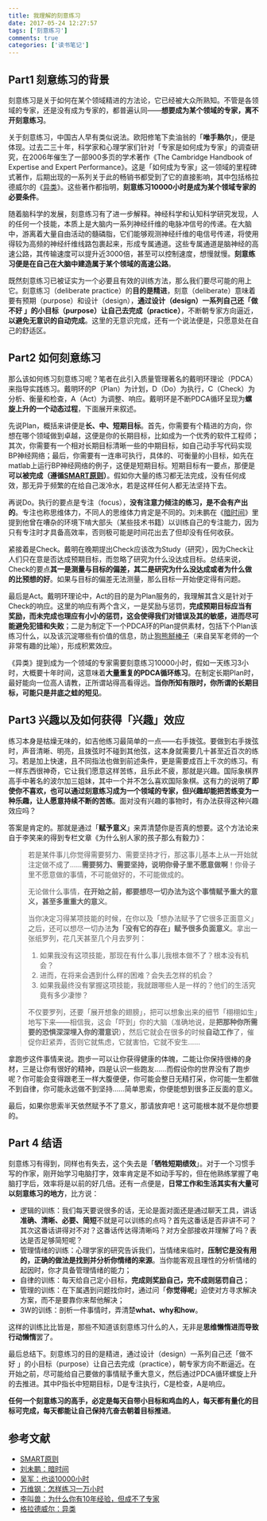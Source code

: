 ```yaml
---
title: 我理解的刻意练习
date: 2017-05-24 12:27:57
tags: ['刻意练习']
comments: true
categories: ['读书笔记']
---
```


## Part1 刻意练习的背景

刻意练习是关于如何在某个领域精进的方法论，它已经被大众所熟知。不管是各领域的专家，还是没有成为专家的，都普遍认同——**想要成为某个领域的专家，离不开刻意练习**。

<!--more-->

关于刻意练习，中国古人早有类似说法。欧阳修笔下卖油翁的「**唯手熟尔**」，便是体现。过去二三十年，科学家和心理学家们针对「专家是如何成为专家」的调查研究，在2006年催生了一部900多页的学术著作《The Cambridge Handbook of Expertise and Expert Performance》。这是「如何成为专家」这一领域的里程碑式著作，后期出现的一系列关于此的畅销书都受到了它的直接影响，其中包括格拉德威尔的《[异类][6]》。这些著作都指明，**刻意练习10000小时是成为某个领域专家的必要条件**。

随着脑科学的发展，刻意练习有了进一步解释。神经科学和认知科学研究发现，人的任何一个技能，本质上是大脑内一系列神经纤维的电脉冲信号的传递。在大脑中，游离着大量自由活动的髓磷脂，它们能够观测神经纤维的电信号传递，将使用得较为高频的神经纤维线路包裹起来，形成专属通道。这些专属通道是脑神经的高速公路，其传输速度可以提升近3000倍，甚至可以控制速度，想慢就慢。**刻意练习便是在自己在大脑中建造属于某个领域的高速公路**。

既然刻意练习已被证实为一个必要且有效的训练方法，那么我们要尽可能的用上它。刻意练习（deliberate practice）的**目的是精进**，刻意（deliberate）意味着要有预期（purpose）和设计（design），**通过设计（design）一系列自己还「做不好 」的小目标（purpose）让自己去完成（practice）**，不断朝专家方向逼近，**以避免无意识的自动完成**。这里的无意识完成，还有一个说法便是，只愿意处在自己的舒适区。

## Part2 如何刻意练习

那么该如何练习刻意练习呢？笔者在此引入质量管理著名的戴明环理论（PDCA）来指导实践练习。戴明环的P（Plan）为计划，D（Do）为执行，C（Check）为分析、衡量和检查，A（Act）为调整、响应。戴明环是不断PDCA循环呈现为**螺旋上升的一个动态过程**，下面展开来叙述。

先说Plan，概括来讲便是**长、中、短期目标**。首先，你需要有个精进的方向，你想在哪个领域做到卓越，这便是你的长期目标，比如成为一个优秀的软件工程师；其次，你需要有一个相对长期目标清晰一些的中期目标，如自己动手写代码实现BP神经网络；最后，你需要有一连串可执行，具体的、可衡量的小目标，如先在matlab上运行BP神经网络的例子，这便是短期目标。短期目标有一要点，那便是**可以被完成（遵循[SMART原则][1]）**。假如你大量的练习都无法完成，没有任何成效，那无异于频繁的在给自己泼冷水，若是这样任何人都无法坚持下去。

再说Do。执行的要点是专注（focus），**没有注意力倾注的练习，是不会有产出的**。专注也称思维体力，不同人的思维体力肯定是不同的。刘未鹏在《[暗时间][2]》里提到他曾在嘈杂的环境下啃大部头（某些技术书籍）以训练自己的专注能力，因为只有专注时才具备高效率，否则极可能是时间花出去了但却没有任何收获。

紧接着是Check。戴明在晚期提出Check应该改为Study（研究），因为Check让人们只在意是否达成预期目标，而忽略了研究为什么没达成目标。总结来说，Check的要点**其一是测量与目标的偏差，其二是研究为什么没达成或者为什么做的比预想的好**。如果与目标的偏差无法测量，那么目标一开始便定得有问题。

最后是Act。戴明环理论中，Act的目的是为Plan服务的，我理解其含义是针对于Check的响应。这里的响应有两个含义，一是奖励与惩罚，**完成预期目标应当有奖励，而未完成也理应有小小的惩罚，这会使得我们对错误及其的敏感，进而尽可能避免犯错和失败**；二是为制定下一个PDCA环的Plan提供素材，包括下个Plan该练习什么，以及该沉淀哪些有价值的信息，防止[狗熊掰棒子][3]（来自吴军老师的一个非常有趣的比喻），形成积累效应。

《异类》提到成为一个领域的专家需要刻意练习10000小时，假如一天练习3小时，大概要十年时间，这意味着**大量重复的PDCA循环练习**。在制定长期Plan时，最好能向一位高人请教，正所谓站得高看得远。**当你所知有限时，你所谓的长期目标，可能只是井底之蛙的短见**。

## Part3 兴趣以及如何获得「兴趣」效应

练习本身是枯燥无味的，如吉他练习最简单的一点——右手拨弦。要做到右手拨弦时，声音清晰、明亮，且拨弦时不碰到其他弦，这本身就需要几十甚至近百次的练习。若是加上快速，且不同指法也做到前述条件，更是需要成百上千次的练习。有一样东西很神奇，它让我们愿意这样苦练，且乐此不疲，那就是兴趣。国际象棋界高手中著名的波尔加三姐妹，其中一个并不怎么喜欢国际象棋。这有力的说明了**即使你不喜欢，也可以通过刻意练习成为一个领域的专家，但兴趣却能把苦练变为一种乐趣，让人愿意持续不断的苦练**。面对没有兴趣的事物时，有办法获得这种兴趣效应吗？

答案是肯定的。那就是通过「**赋予意义**」来弄清楚你是否真的想要。这个方法论来自于李笑来的得到专栏文章《为什么别人家的孩子那么有毅力》：

> 若是某件事儿你觉得需要努力、需要坚持才行，那这事儿基本上从一开始就注定做不成了……**需要努力、需要坚持，说明你骨子里不愿意做啊**！你骨子里不愿意做的事情，不可能做好的，不可能做成的。
> 
> 无论做什么事情，**在开始之前，都要想尽一切办法为这个事情赋予重大的意义，甚至多重重大的意义**。
> 
> 当你决定习得某项技能的时候，在你以及「想办法赋予了它很多正面意义」之后，还可以想尽一切办法**为「没有它的存在」赋予很多负面意义**。拿出一张纸罗列，花几天甚至几个月去罗列：
> 
> 1. 如果我没有这项技能，那现在有什么事儿我根本做不了？根本没有机会？
> 2. 进而，在将来会遇到什么样的困难？会失去怎样的机会？
> 3. 如果我最终没有掌握这项技能，我就跟哪些人是一样的？他们的生活究竟有多少凄惨？
>
> 不仅要罗列，还要「展开想象的翅膀」，把可以想象出来的细节「栩栩如生」地写下来——相信我，这会「吓到」你的大脑（准确地说，是**把那种你所需要的恐惧深深埋入你的潜意识**），然后它就会在很多的时候**自动工作**了，催促你赶紧弄，否则它就焦虑，它就害怕，它就不安生……

拿跑步这件事情来说。跑步一可以让你获得健康的体魄，二能让你保持很棒的身材，三是让你有很好的精神，四是认识一些跑友……而假设你的世界没有了跑步呢？你可能会变得跟老王一样大腹便便，你可能会整日无精打采，你可能一生都做不到自律，你可能永远做不到坚持……简单思索，你便能想到很多正反面的意义。

最后，如果你思索半天依然赋予不了意义，那请放弃吧！这可能根本就不是你想要的。

## Part 4 结语

刻意练习有得到，同样也有失去，这个失去是「**牺牲短期绩效**」。对于一个习惯手写的作家，刚开始学习电脑打字，效率肯定是不如动手写的，但在他熟练掌握了电脑打字后，效率将是以前的好几倍。还有一点便是，**日常工作和生活其实有大量可以刻意练习的地方**，比方说：

- 逻辑的训练：我们每天要说很多的话，无论是面对面还是通过聊天工具，讲话**准确、清晰、必要、简短**不就是可以训练的点吗？首先这番话是否非讲不可？其次这番话讲得对不对？这番话传达得清晰吗？对方全部接收并理解了吗？表达是否足够简短呢？
- 管理情绪的训练：心理学家的研究告诉我们，当情绪来临时，**压制它是没有用的，正确的做法是找到并分析你情绪的来源**。当你能客观且理性的分析情绪的起因时，你才具备管理情绪的能力；
- 自律的训练：每天给自己定小目标，**完成则奖励自己，完不成则惩罚自己**；
- 管理的训练：在下属遇到问题找你时，通过问「**你觉得呢**」迫使对方寻求解决方案，而不是要靠你来帮他解决；
- 3W的训练：剖析一件事情时，弄清楚**what、why和how**。


这样的训练比比皆是，那些不知道该刻意练习什么的人，无非是**思维懒惰进而导致行动懒惰**罢了。

最后总结下。刻意练习的目的是精进，通过设计（design）一系列自己还「做不好 」的小目标（purpose）让自己去完成（practice），朝专家方向不断逼近。在开始之前，尽可能给自己要做的事情赋予重大意义，然后通过PDCA循环螺旋上升的去推进。其中P指长中短期目标，D是专注执行，C是检查，A是响应。

**任何一个刻意练习的高手，必定是每天自带小目标和鸡血的人，每天都有量化的目标可完成，每天都能让自己保持亢奋去朝着目标推进**。

## 参考文献

- [SMART原则][1]
- [刘未鹏：暗时间][2]
- [吴军：也谈10000小时][3]
- [万维钢：怎样练习一万小时][4]
- [李叫兽：为什么你有10年经验，但成不了专家][5]
- [格拉德威尔：异类][6]

[1]: http://wiki.mbalib.com/wiki/SMART%E5%8E%9F%E5%88%99
[2]: https://book.douban.com/subject/6709809/
[3]: http://blog.csdn.net/u014231523/article/details/54236776
[4]: https://sanwen.net/a/jgnpqoo.html
[5]: http://www.360doc.com/content/15/0930/13/26689585_502445624.shtml
[6]: https://book.douban.com/subject/3688489/